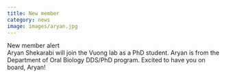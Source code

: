 ```yaml
---
title: New member
category: news
image: images/aryan.jpg
---
```


<i class="fas fa-exclamation-triangle"></i> New member alert <i class="fas fa-exclamation-triangle"></i>  
Aryan Shekarabi will join the Vuong lab as a PhD student. Aryan is from the Department of Oral Biology DDS/PhD program. Excited to have you on board, Aryan!